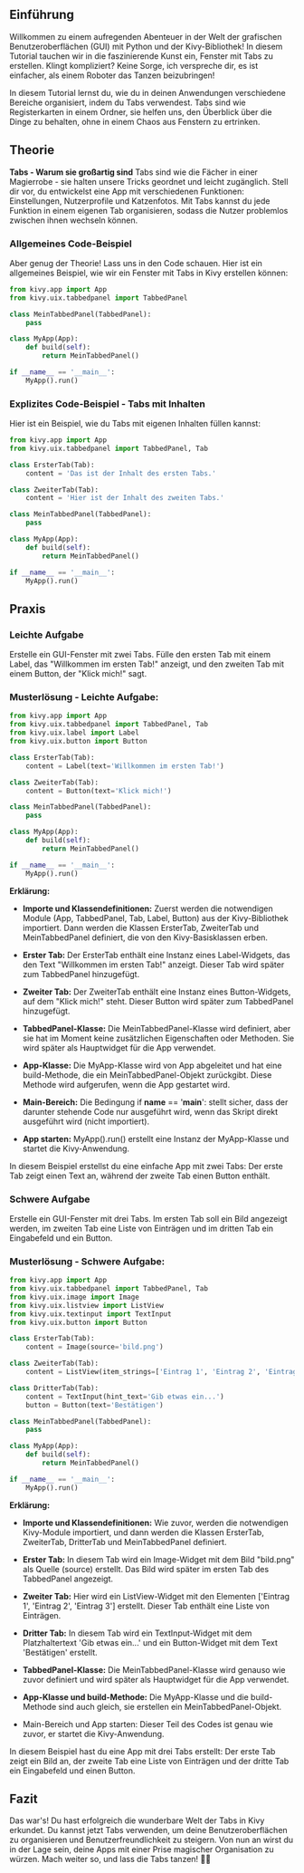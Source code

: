 ## Einführung
Willkommen zu einem aufregenden Abenteuer in der Welt der grafischen Benutzeroberflächen (GUI) mit Python und der Kivy-Bibliothek! In diesem Tutorial tauchen wir in die faszinierende Kunst ein, Fenster mit Tabs zu erstellen. Klingt kompliziert? Keine Sorge, ich verspreche dir, es ist einfacher, als einem Roboter das Tanzen beizubringen!

In diesem Tutorial lernst du, wie du in deinen Anwendungen verschiedene Bereiche organisiert, indem du Tabs verwendest. Tabs sind wie Registerkarten in einem Ordner, sie helfen uns, den Überblick über die Dinge zu behalten, ohne in einem Chaos aus Fenstern zu ertrinken.

## Theorie
**Tabs - Warum sie großartig sind**
Tabs sind wie die Fächer in einer Magierrobe - sie halten unsere Tricks geordnet und leicht zugänglich. Stell dir vor, du entwickelst eine App mit verschiedenen Funktionen: Einstellungen, Nutzerprofile und Katzenfotos. Mit Tabs kannst du jede Funktion in einem eigenen Tab organisieren, sodass die Nutzer problemlos zwischen ihnen wechseln können.

### Allgemeines Code-Beispiel
Aber genug der Theorie! Lass uns in den Code schauen. Hier ist ein allgemeines Beispiel, wie wir ein Fenster mit Tabs in Kivy erstellen können:

```python
from kivy.app import App
from kivy.uix.tabbedpanel import TabbedPanel

class MeinTabbedPanel(TabbedPanel):
    pass

class MyApp(App):
    def build(self):
        return MeinTabbedPanel()

if __name__ == '__main__':
    MyApp().run()

```
### Explizites Code-Beispiel - Tabs mit Inhalten
Hier ist ein Beispiel, wie du Tabs mit eigenen Inhalten füllen kannst:

```python
from kivy.app import App
from kivy.uix.tabbedpanel import TabbedPanel, Tab

class ErsterTab(Tab):
    content = 'Das ist der Inhalt des ersten Tabs.'

class ZweiterTab(Tab):
    content = 'Hier ist der Inhalt des zweiten Tabs.'

class MeinTabbedPanel(TabbedPanel):
    pass

class MyApp(App):
    def build(self):
        return MeinTabbedPanel()

if __name__ == '__main__':
    MyApp().run()

```
## Praxis
### Leichte Aufgabe
Erstelle ein GUI-Fenster mit zwei Tabs. Fülle den ersten Tab mit einem Label, das "Willkommen im ersten Tab!" anzeigt, und den zweiten Tab mit einem Button, der "Klick mich!" sagt.

### Musterlösung - Leichte Aufgabe:
```python
from kivy.app import App
from kivy.uix.tabbedpanel import TabbedPanel, Tab
from kivy.uix.label import Label
from kivy.uix.button import Button

class ErsterTab(Tab):
    content = Label(text='Willkommen im ersten Tab!')

class ZweiterTab(Tab):
    content = Button(text='Klick mich!')

class MeinTabbedPanel(TabbedPanel):
    pass

class MyApp(App):
    def build(self):
        return MeinTabbedPanel()

if __name__ == '__main__':
    MyApp().run()

```
**Erklärung:**

   * **Importe und Klassendefinitionen:** Zuerst werden die notwendigen Module (App, TabbedPanel, Tab, Label, Button) aus der Kivy-Bibliothek importiert. 
       Dann werden die Klassen ErsterTab, ZweiterTab und MeinTabbedPanel definiert, die von den Kivy-Basisklassen erben.

   * **Erster Tab:** Der ErsterTab enthält eine Instanz eines Label-Widgets, das den Text "Willkommen im ersten Tab!" anzeigt. Dieser Tab wird später zum 
       TabbedPanel hinzugefügt.

   * **Zweiter Tab:** Der ZweiterTab enthält eine Instanz eines Button-Widgets, auf dem "Klick mich!" steht. Dieser Button wird später zum TabbedPanel 
       hinzugefügt.

   * **TabbedPanel-Klasse:** Die MeinTabbedPanel-Klasse wird definiert, aber sie hat im Moment keine zusätzlichen Eigenschaften oder Methoden. Sie wird 
       später als Hauptwidget für die App verwendet.

   * **App-Klasse:** Die MyApp-Klasse wird von App abgeleitet und hat eine build-Methode, die ein MeinTabbedPanel-Objekt zurückgibt. Diese Methode wird 
       aufgerufen, wenn die App gestartet wird.

   * **Main-Bereich:** Die Bedingung if __name__ == '__main__': stellt sicher, dass der darunter stehende Code nur ausgeführt wird, wenn das Skript 
       direkt ausgeführt wird (nicht importiert).

   * **App starten:** MyApp().run() erstellt eine Instanz der MyApp-Klasse und startet die Kivy-Anwendung.

   In diesem Beispiel erstellst du eine einfache App mit zwei Tabs: Der erste Tab zeigt einen Text an, während der zweite Tab einen Button enthält.

### Schwere Aufgabe
Erstelle ein GUI-Fenster mit drei Tabs. Im ersten Tab soll ein Bild angezeigt werden, im zweiten Tab eine Liste von Einträgen und im dritten Tab ein Eingabefeld und ein Button.

### Musterlösung - Schwere Aufgabe:
```python
from kivy.app import App
from kivy.uix.tabbedpanel import TabbedPanel, Tab
from kivy.uix.image import Image
from kivy.uix.listview import ListView
from kivy.uix.textinput import TextInput
from kivy.uix.button import Button

class ErsterTab(Tab):
    content = Image(source='bild.png')

class ZweiterTab(Tab):
    content = ListView(item_strings=['Eintrag 1', 'Eintrag 2', 'Eintrag 3'])

class DritterTab(Tab):
    content = TextInput(hint_text='Gib etwas ein...')
    button = Button(text='Bestätigen')

class MeinTabbedPanel(TabbedPanel):
    pass

class MyApp(App):
    def build(self):
        return MeinTabbedPanel()

if __name__ == '__main__':
    MyApp().run()
```

**Erklärung:**

   * **Importe und Klassendefinitionen:** Wie zuvor, werden die notwendigen Kivy-Module importiert, und dann werden die Klassen ErsterTab, ZweiterTab, 
     DritterTab und MeinTabbedPanel definiert.

   * **Erster Tab:** In diesem Tab wird ein Image-Widget mit dem Bild "bild.png" als Quelle (source) erstellt. Das Bild wird später im ersten Tab des 
     TabbedPanel angezeigt.

   * **Zweiter Tab:** Hier wird ein ListView-Widget mit den Elementen ['Eintrag 1', 'Eintrag 2', 'Eintrag 3'] erstellt. Dieser Tab enthält eine Liste von 
       Einträgen.

   * **Dritter Tab:** In diesem Tab wird ein TextInput-Widget mit dem Platzhaltertext 'Gib etwas ein...' und ein Button-Widget mit dem Text 'Bestätigen' 
       erstellt.

   * **TabbedPanel-Klasse:** Die MeinTabbedPanel-Klasse wird genauso wie zuvor definiert und wird später als Hauptwidget für die App verwendet.

   * **App-Klasse und build-Methode:** Die MyApp-Klasse und die build-Methode sind auch gleich, sie erstellen ein MeinTabbedPanel-Objekt.

   * Main-Bereich und App starten: Dieser Teil des Codes ist genau wie zuvor, er startet die Kivy-Anwendung.

   In diesem Beispiel hast du eine App mit drei Tabs erstellt: Der erste Tab zeigt ein Bild an, der zweite Tab eine Liste von Einträgen und der dritte Tab ein Eingabefeld und einen Button. 

## Fazit
Das war's! Du hast erfolgreich die wunderbare Welt der Tabs in Kivy erkundet. Du kannst jetzt Tabs verwenden, um deine Benutzeroberflächen zu organisieren und Benutzerfreundlichkeit zu steigern. Von nun an wirst du in der Lage sein, deine Apps mit einer Prise magischer Organisation zu würzen. Mach weiter so, und lass die Tabs tanzen! 🕺💃